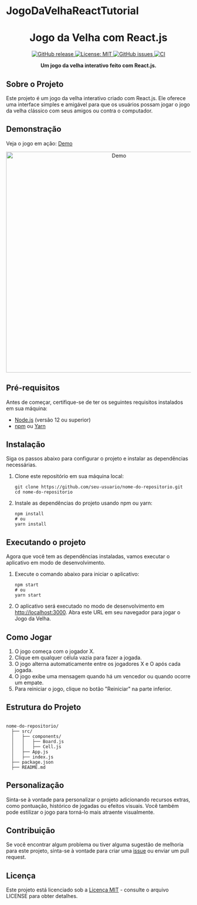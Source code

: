# JogoDaVelhaReactTutorial


<h1 align="center">Jogo da Velha com React.js</h1>

<p align="center">
  <a href="https://github.com/seu-usuario/nome-do-repositorio/releases">
    <img alt="GitHub release" src="https://img.shields.io/github/release/seu-usuario/nome-do-repositorio.svg" />
  </a>
  <a href="https://github.com/seu-usuario/nome-do-repositorio/blob/main/LICENSE">
    <img alt="License: MIT" src="https://img.shields.io/badge/License-MIT-yellow.svg" />
  </a>
  <a href="https://github.com/seu-usuario/nome-do-repositorio/issues">
    <img alt="GitHub issues" src="https://img.shields.io/github/issues/seu-usuario/nome-do-repositorio" />
  </a>
  <a href="https://github.com/seu-usuario/nome-do-repositorio/actions/workflows/ci.yml">
    <img alt="CI" src="https://github.com/seu-usuario/nome-do-repositorio/actions/workflows/ci.yml/badge.svg" />
  </a>
</p>

<p align="center">
  <strong>Um jogo da velha interativo feito com React.js.</strong>
</p>

<h2>Sobre o Projeto</h2>

<p>
  Este projeto é um jogo da velha interativo criado com React.js. Ele oferece uma interface simples e amigável para que os usuários possam jogar o jogo da velha clássico com seus amigos ou contra o computador.
</p>

<h2>Demonstração</h2>

<p>Veja o jogo em ação: <a href="https://seu-link-da-demo.com">Demo</a></p>

<p align="center">
  <img src="demo.gif" alt="Demo" width="600">
</p>

<h2>Pré-requisitos</h2>

<p>Antes de começar, certifique-se de ter os seguintes requisitos instalados em sua máquina:</p>

<ul>
  <li><a href="https://nodejs.org/">Node.js</a> (versão 12 ou superior)</li>
  <li><a href="https://www.npmjs.com/">npm</a> ou <a href="https://yarnpkg.com/">Yarn</a></li>
</ul>

<h2>Instalação</h2>

<p>
  Siga os passos abaixo para configurar o projeto e instalar as dependências necessárias.
</p>

<ol>
  <li>Clone este repositório em sua máquina local:
    <pre><code>git clone https://github.com/seu-usuario/nome-do-repositorio.git
cd nome-do-repositorio</code></pre></li>
  <li>Instale as dependências do projeto usando npm ou yarn:
    <pre><code>npm install
# ou
yarn install</code></pre></li>
</ol>

<h2>Executando o projeto</h2>

<p>
  Agora que você tem as dependências instaladas, vamos executar o aplicativo em modo de desenvolvimento.
</p>

<ol>
  <li>Execute o comando abaixo para iniciar o aplicativo:
    <pre><code>npm start
# ou
yarn start</code></pre></li>
  <li>O aplicativo será executado no modo de desenvolvimento em <a href="http://localhost:3000">http://localhost:3000</a>. Abra este URL em seu navegador para jogar o Jogo da Velha.</li>
</ol>

<h2>Como Jogar</h2>

<ol>
  <li>O jogo começa com o jogador X.</li>
  <li>Clique em qualquer célula vazia para fazer a jogada.</li>
  <li>O jogo alterna automaticamente entre os jogadores X e O após cada jogada.</li>
  <li>O jogo exibe uma mensagem quando há um vencedor ou quando ocorre um empate.</li>
  <li>Para reiniciar o jogo, clique no botão "Reiniciar" na parte inferior.</li>
</ol>

<h2>Estrutura do Projeto</h2>

<pre><code>
nome-do-repositorio/
  ├── src/
  │   ├── components/
  │   │   ├── Board.js
  │   │   ├── Cell.js
  │   ├── App.js
  │   ├── index.js
  ├── package.json
  ├── README.md
</code></pre>

<h2>Personalização</h2>

<p>
  Sinta-se à vontade para personalizar o projeto adicionando recursos extras, como pontuação, histórico de jogadas ou efeitos visuais. Você também pode estilizar o jogo para torná-lo mais atraente visualmente.
</p>

<h2>Contribuição</h2>

<p>
  Se você encontrar algum problema ou tiver alguma sugestão de melhoria para este projeto, sinta-se à vontade para criar uma <a href="link-das-issues">issue</a> ou enviar um pull request.
</p>

<h2>Licença</h2>

<p>
  Este projeto está licenciado sob a <a href="LICENSE">Licença MIT</a> - consulte o arquivo LICENSE para obter detalhes.
</p>

</body>
</html>
